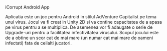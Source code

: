  iCorrupt Android App

Aplicatia este un joc pentru Android in stilul AdVenture Capitalist pe tema unui virus.
Jocul va fi creat in Unity 2D si va contine capacitatea de a apasa pe virus pentru a se multiplica. De asemenea vor fi adaugate o serie de Upgrade-uri pentru a facilitatea infectivitatea virusului. Scopul jocului este de a obtine un scor cat de mai mare (un numar cat mai mare de oameni infectati) fata de ceilalti jucatori.